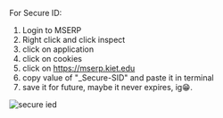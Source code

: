 For Secure ID: 

1. Login to MSERP
2. Right click and click inspect
3. click on application
4. click on cookies
5. click on https://mserp.kiet.edu
6. copy value of "_Secure-SID" and paste it in terminal
7. save it for future, maybe it never expires, ig😁.
 
![secure ied](https://github.com/user-attachments/assets/d3902772-5f47-4358-804b-8384880a5525)
